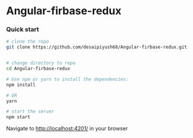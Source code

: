 # Angular-firbase-redux
### Quick start

```bash
# clone the repo
git clone https://github.com/desaipiyush68/Angular-firbase-redux.git


# change directory to repo
cd Angular-firbase-redux

# Use npm or yarn to install the dependencies:
npm install

# OR
yarn

# start the server
npm start
```

Navigate to [http://localhost:4201/](http://localhost:4201/) in your browser <br />
